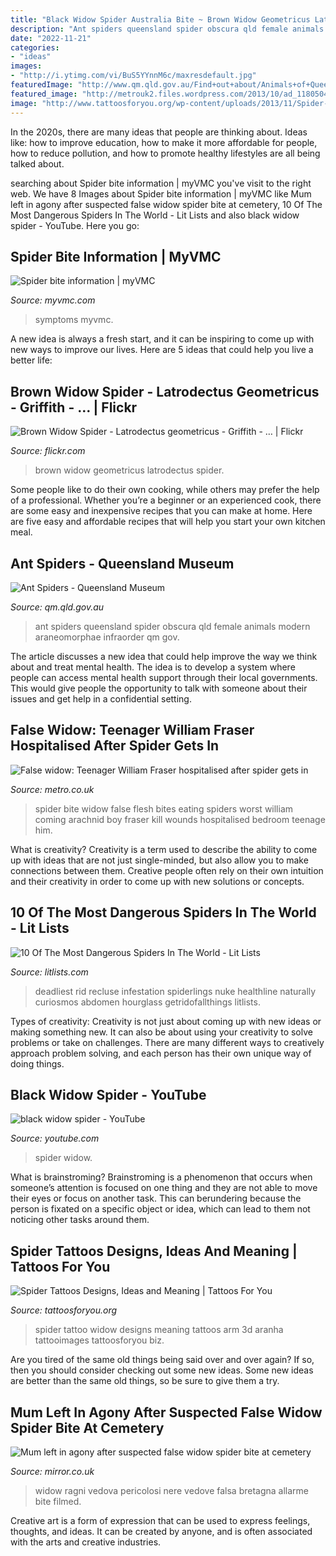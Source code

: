 ```yaml
---
title: "Black Widow Spider Australia Bite ~ Brown Widow Geometricus Latrodectus Spider"
description: "Ant spiders queensland spider obscura qld female animals modern araneomorphae infraorder qm gov"
date: "2022-11-21"
categories:
- "ideas"
images:
- "http://i.ytimg.com/vi/BuS5YYnnM6c/maxresdefault.jpg"
featuredImage: "http://www.qm.qld.gov.au/Find+out+about/Animals+of+Queensland/Spiders/Modern+Spiders+Infraorder+Araneomorphae/~/media/Images/Find out about/Animals/Spiders/Modern spiders/Ant spiders/storosa-obscura.jpg?w=300&amp;h=265&amp;as=1"
featured_image: "http://metrouk2.files.wordpress.com/2013/10/ad_118050452.jpg"
image: "http://www.tattoosforyou.org/wp-content/uploads/2013/11/Spider-Tattoo-Designs.jpg"
---
```



In the 2020s, there are many ideas that people are thinking about. Ideas like: how to improve education, how to make it more affordable for people, how to reduce pollution, and how to promote healthy lifestyles are all being talked about.

	

		
searching about Spider bite information | myVMC you've visit to the right web. We have 8 Images about Spider bite information | myVMC like Mum left in agony after suspected false widow spider bite at cemetery, 10 Of The Most Dangerous Spiders In The World - Lit Lists and also black widow spider - YouTube. Here you go:
		
    
## Spider Bite Information | MyVMC

<img loading=lazy src="https://4f20lz3r4bii3yfqutfxz0o17ou-wpengine.netdna-ssl.com/wp-content/uploads/2005/10/red-back-spider-black-widow-595x240.jpg" onerror="this.onerror=null;this.src='https://tse2.mm.bing.net/th?id=OIP.YdDpgjXpZ_2FhRRbREhu2wHaC_&amp;pid=15.1';" alt="Spider bite information | myVMC">

_Source: myvmc.com_

>symptoms myvmc. 

	

A new idea is always a fresh start, and it can be inspiring to come up with new ways to improve our lives. Here are 5 ideas that could help you live a better life: 

    
## Brown Widow Spider - Latrodectus Geometricus - Griffith - … | Flickr

<img loading=lazy src="https://live.staticflickr.com/322/19523460329_180388df3e_b.jpg" onerror="this.onerror=null;this.src='https://tse3.mm.bing.net/th?id=OIP.L58CfkFbofHvoyr_JsGZygHaHa&amp;pid=15.1';" alt="Brown Widow Spider - Latrodectus geometricus - Griffith - … | Flickr">

_Source: flickr.com_

>brown widow geometricus latrodectus spider. 

	

Some people like to do their own cooking, while others may prefer the help of a professional. Whether you’re a beginner or an experienced cook, there are some easy and inexpensive recipes that you can make at home. Here are five easy and affordable recipes that will help you start your own kitchen meal.

    
## Ant Spiders - Queensland Museum

<img loading=lazy src="http://www.qm.qld.gov.au/Find+out+about/Animals+of+Queensland/Spiders/Modern+Spiders+Infraorder+Araneomorphae/~/media/Images/Find out about/Animals/Spiders/Modern spiders/Ant spiders/storosa-obscura.jpg?w=300&amp;h=265&amp;as=1" onerror="this.onerror=null;this.src='https://tse4.mm.bing.net/th?id=OIP.QU5A6MTMv76Bqgc6FQNgQwHaGh&amp;pid=15.1';" alt="Ant Spiders - Queensland Museum">

_Source: qm.qld.gov.au_

>ant spiders queensland spider obscura qld female animals modern araneomorphae infraorder qm gov. 

	

The article discusses a new idea that could help improve the way we think about and treat mental health. The idea is to develop a system where people can access mental health support through their local governments. This would give people the opportunity to talk with someone about their issues and get help in a confidential setting.

    
## False Widow: Teenager William Fraser Hospitalised After Spider Gets In

<img loading=lazy src="http://metrouk2.files.wordpress.com/2013/10/ad_118050452.jpg" onerror="this.onerror=null;this.src='https://tse3.mm.bing.net/th?id=OIP.T1QCzZRYRBoCZLc1lYTf9AHaFj&amp;pid=15.1';" alt="False widow: Teenager William Fraser hospitalised after spider gets in">

_Source: metro.co.uk_

>spider bite widow false flesh bites eating spiders worst william coming arachnid boy fraser kill wounds hospitalised bedroom teenage him. 

	

What is creativity?
Creativity is a term used to describe the ability to come up with ideas that are not just single-minded, but also allow you to make connections between them. Creative people often rely on their own intuition and their creativity in order to come up with new solutions or concepts.

    
## 10 Of The Most Dangerous Spiders In The World - Lit Lists

<img loading=lazy src="http://litlists.com/wp-content/uploads/2020/09/Female-brown-widow-spider-1296x738-body1-1024x575.jpg" onerror="this.onerror=null;this.src='https://tse3.mm.bing.net/th?id=OIP.FIQAaVuBxRTpExWaiiFM4AHaEK&amp;pid=15.1';" alt="10 Of The Most Dangerous Spiders In The World - Lit Lists">

_Source: litlists.com_

>deadliest rid recluse infestation spiderlings nuke healthline naturally curiosmos abdomen hourglass getridofallthings litlists. 

	

Types of creativity:
Creativity is not just about coming up with new ideas or making something new. It can also be about using your creativity to solve problems or take on challenges. There are many different ways to creatively approach problem solving, and each person has their own unique way of doing things.

    
## Black Widow Spider - YouTube

<img loading=lazy src="http://i.ytimg.com/vi/BuS5YYnnM6c/maxresdefault.jpg" onerror="this.onerror=null;this.src='https://tse1.mm.bing.net/th?id=OIP.D9qJ4iE-R0-Vr0R6EC4-FgHaEK&amp;pid=15.1';" alt="black widow spider - YouTube">

_Source: youtube.com_

>spider widow. 

	

What is brainstroming?
Brainstroming is a phenomenon that occurs when someone’s attention is focused on one thing and they are not able to move their eyes or focus on another task. This can berundering because the person is fixated on a specific object or idea, which can lead to them not noticing other tasks around them.

    
## Spider Tattoos Designs, Ideas And Meaning | Tattoos For You

<img loading=lazy src="http://www.tattoosforyou.org/wp-content/uploads/2013/11/Spider-Tattoo-Designs.jpg" onerror="this.onerror=null;this.src='https://tse1.mm.bing.net/th?id=OIP.FuGEM64uWlbQTHZANmUlcAHaJ4&amp;pid=15.1';" alt="Spider Tattoos Designs, Ideas and Meaning | Tattoos For You">

_Source: tattoosforyou.org_

>spider tattoo widow designs meaning tattoos arm 3d aranha tattooimages tattoosforyou biz. 

	

Are you tired of the same old things being said over and over again? If so, then you should consider checking out some new ideas. Some new ideas are better than the same old things, so be sure to give them a try.

    
## Mum Left In Agony After Suspected False Widow Spider Bite At Cemetery

<img loading=lazy src="https://i2-prod.mirror.co.uk/incoming/article8056354.ece/ALTERNATES/s1200/False-Black-Widow-spider.jpg" onerror="this.onerror=null;this.src='https://tse3.mm.bing.net/th?id=OIP.DA5mK1T3h2nhE6tBUBSC-gHaD4&amp;pid=15.1';" alt="Mum left in agony after suspected false widow spider bite at cemetery">

_Source: mirror.co.uk_

>widow ragni vedova pericolosi nere vedove falsa bretagna allarme bite filmed. 

	

Creative art is a form of expression that can be used to express feelings, thoughts, and ideas. It can be created by anyone, and is often associated with the arts and creative industries.

